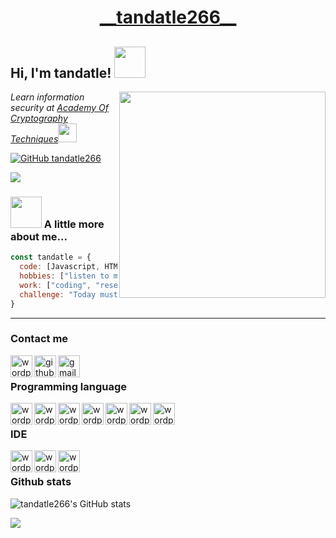 <h1 align="center">
  <a  href="">__tandatle266__</a>
</h1>

<h2> Hi, I'm tandatle! <img src="https://media.giphy.com/media/ujrj9aoOdNvXO/giphy.gif" width="50"></h2>

<img align='right' src="https://media3.giphy.com/media/3o7btXJQm5DD8ApubC/giphy.gif" width="330">
<p><em>Learn information security at <a href="http://www.unb.br">Academy Of Cryptography Techniques</a><img src="https://media.giphy.com/media/2iSoof9G2nvN2iKh8p/giphy.gif" width="30"></em></p>

[![GitHub tandatle266](https://img.shields.io/github/followers/tandatle266?label=follow&style=social)](https://github.com/tandatle266)

![](https://komarev.com/ghpvc/?username=tandatle266&color=green)

### <img src="https://media.giphy.com/media/5aY6weoALCAu1qHXpq/giphy.gif" width="50"> A little more about me...

```javascript
const tandatle = {
  code: [Javascript, HTML, CSS, PHP, VueJS, NestJS, ThreeJS],
  hobbies: ["listen to music", "read book", "research", "travelling"],
  work: ["coding", "research"],
  challenge: "Today must be better than yesterday 💪💪💪💪"
}
```
---
  
### Contact me

[<img align="left" alt="wordpress" width="35px" src="https://img.icons8.com/color/48/000000/facebook.png" />](https://www.facebook.com/tan.dat.le266)
[<img align="left" alt="github" width="35px" src="https://img.icons8.com/color-glass/48/000000/github.png" />](https://github.com/tandatle266)
[<img align="left" alt="gmail" width="35px" src="https://img.icons8.com/color/48/000000/gmail-new.png" />](mailto:tandatle266@email.com)

<br />

### Programming language

<img align="left" alt="wordpress" width="35px" src="https://img.icons8.com/color/48/000000/html-5--v1.png" />
<img align="left" alt="wordpress" width="35px" src="https://img.icons8.com/color/48/000000/css3.png" />
<img align="left" alt="wordpress" width="35px" src="https://img.icons8.com/color/48/000000/javascript--v1.png"/>
<img align="left" alt="wordpress" width="35px" src="https://img.icons8.com/dusk/64/000000/php-logo.png"/>
<img align="left" alt="wordpress" width="35px" src="https://img.icons8.com/color/48/000000/vue-js.png"/>
<img align="left" alt="wordpress" width="35px" src="https://docs.nestjs.com/assets/logo-small.svg"/>
<img align="left" alt="wordpress" width="35px" src="https://seeklogo.com/images/T/three-js-logo-07A32307F1-seeklogo.com.png"/>

<br />

### IDE
  
<img align="left" alt="wordpress" width="35px" src="https://img.icons8.com/fluency/48/000000/sublime-text.png"/>
<img align="left" alt="wordpress" width="35px" src="https://img.icons8.com/color/48/000000/intellij-idea.png"/>
<img align="left" alt="wordpress" width="35px" src="https://img.icons8.com/fluency/48/000000/visual-studio-code-2019.png"/>

<br />

### Github stats
![tandatle266's GitHub stats](https://github-readme-stats-orcin-eta-79.vercel.app/api?username=tandatle266&theme=chartreuse-dark&include_all_commits=true&rank_icon=github&count_private=true&role=OWNER,ORGANIZATION_MEMBER,COLLABORATOR)

![](https://github-readme-stats-one-bice.vercel.app/api/top-langs/?username=tandatle266&langs_count=7&card_width=400&layout=compact&theme=chartreuse-dark&count_private=true&role=OWNER,ORGANIZATION_MEMBER,COLLABORATOR)

<br />
